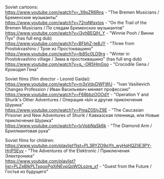 Soviet cartoons:  
https://www.youtube.com/watch?v=_1i9oZR6Rns - "The Bremen Musicians / Бременские музыканты"  
https://www.youtube.com/watch?v=72rpNfqxtqs - "On the Trail of the Bremen Musicians / По следам Бременских музыкантов"  
https://www.youtube.com/watch?v=l3yhBEQlH_Y - "Winnie Pooh / Винни Пух" (has full eng dub)  
https://www.youtube.com/watch?v=BFbhZ-te8JY - "Three from Prostokvashino / Трое из Простоквашино"  
https://www.youtube.com/watch?v=Ib85c0LD9rg - "Winter in Prostokvashino village / Зима в простоквашино" (has full eng dub)  
https://www.youtube.com/watch?v=q_-OR5HmGso - "Crocodile Gena / Крокодил Гена"  
  
Soviet films (film director - Leonid Gaidai):  
https://www.youtube.com/watch?v=m3xVdxDWFWU - "Ivan Vasilievich Changes Profession / Иван Васильевич меняет профессию"  
https://www.youtube.com/watch?v=F68bbzOOOdY - "Operation Y and Shurik's Other Adventures / Операция «Ы» и другие приключения Шурика"  
https://www.youtube.com/watch?v=PmaZ0SlyZ9E - "The Caucasian Prisoner and New Adventures of Shurik / Кавказская пленница, или Новые приключения Шурика"  
https://www.youtube.com/watch?v=IvVpbNaSk6k - "The Diamond Arm / Бриллиантовая рука"

Soviet films for children:  
https://www.youtube.com/playlist?list=PL3RYZO9qYh_wyHqHQZIiE3PY-HrjP5Eyv - "The Adventures of the Elektronic / Приключения Электроника"  
https://www.youtube.com/playlist?list=PLZeBIkPLTsqooPgXiNEypQoWOLozre_xf - "Guest from the Future / Гостья из будущего"  
